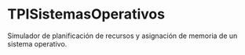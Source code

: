 # TPISistemasOperativos
Simulador de planificación de recursos y asignación de memoria de un sistema operativo.
